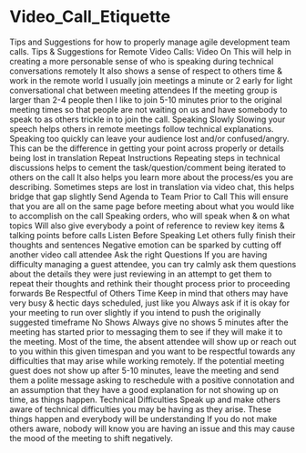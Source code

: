 # Video_Call_Etiquette
Tips and Suggestions for how to properly manage agile development team calls.
Tips & Suggestions for Remote Video Calls:
Video On
This will help in creating a more personable sense of who is speaking during technical conversations remotely
It also shows a sense of respect to others time & work in the remote world
I usually join meetings a minute or 2 early for light conversational chat between meeting attendees
If the meeting group is larger than 2-4 people then I like to join 5-10 minutes prior to the original meeting times so that people are not waiting on us and have somebody to speak to as others trickle in to join the call.
Speaking Slowly
Slowing your speech helps others in remote meetings follow technical explanations.
Speaking too quickly can leave your audience lost and/or confused/angry.
This can be the difference in getting your point across properly or details being lost in translation
Repeat Instructions
 Repeating steps in technical discussions helps to cement the task/question/comment being iterated to others on the call
It also helps you learn more about the process/es you are describing.
Sometimes steps are lost in translation via video chat, this helps bridge that gap slightly
Send Agenda to Team Prior to Call
This will ensure that you are all on the same page before meeting about what you would like to accomplish on the call
Speaking orders, who will speak when & on what topics
 Will also give everybody a point of reference to review key items & talking points before calls
Listen Before Speaking
Let others fully finish their thoughts and sentences
Negative emotion can be sparked by cutting off another video call attendee
Ask the right Questions
If you are having difficulty managing a guest attendee, you can try calmly ask them questions about the details they were just reviewing in an attempt to get them to repeat their thoughts and rethink their thought process prior to proceeding forwards
Be Respectful of Others Time
Keep in mind that others may have very busy & hectic days scheduled, just like you
Always ask if it is okay for your meeting to run over slightly if you intend to push the originally suggested timeframe
No Shows
Always give no shows 5 minutes after the meeting has started prior to messaging them to see if they will make it to the meeting. Most of the time, the absent attendee will show up or reach out to you within this given timespan and you want to be respectful towards any difficulties that may arise while working remotely.
If the potential meeting guest does not show up after 5-10 minutes, leave the meeting and send them a polite message asking to reschedule with a positive connotation and an assumption that they have a good explanation for not showing up on time, as things happen.
Technical Difficulties
Speak up and make others aware of technical difficulties you may be having as they arise.
These things happen and everybody will be understanding
If you do not make others aware, nobody will know you are having an issue and this may cause the mood of the meeting to shift negatively.
